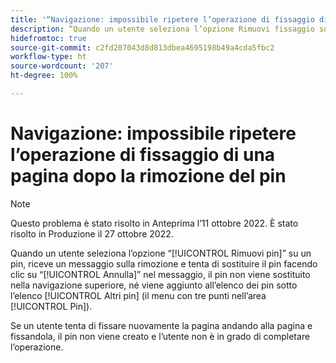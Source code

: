 ```yaml
---
title: '“Navigazione: impossibile ripetere l’operazione di fissaggio di una pagina dopo la rimozione del pin”'
description: “Quando un utente seleziona l’opzione Rimuovi fissaggio su un pin, riceve un messaggio sulla rimozione e tenta di sostituire il pin facendo clic su Annulla nel messaggio, il pin non viene sostituito nella navigazione superiore, né viene aggiunto all’elenco dei pin sotto l’area Altro (il menu a tre punti nei pin). Se un utente tenta di ripetere il fissaggio andando sulla pagina e fissandola, il pin non viene creato e l’utente non può fissare la pagina.”
hidefromtoc: true
source-git-commit: c2fd207043d8d813dbea4695198b49a4cda5fbc2
workflow-type: ht
source-wordcount: '207'
ht-degree: 100%

---
```



# Navigazione: impossibile ripetere l’operazione di fissaggio di una pagina dopo la rimozione del pin

>[!NOTE]
>
>Questo problema è stato risolto in Anteprima l’11 ottobre 2022. È stato risolto in Produzione il 27 ottobre 2022.

Quando un utente seleziona l’opzione “[!UICONTROL Rimuovi pin]” su un pin, riceve un messaggio sulla rimozione e tenta di sostituire il pin facendo clic su “[!UICONTROL Annulla]” nel messaggio, il pin non viene sostituito nella navigazione superiore, né viene aggiunto all’elenco dei pin sotto l’elenco [!UICONTROL Altri pin] (il menu con tre punti nell’area [!UICONTROL Pin]).

Se un utente tenta di fissare nuovamente la pagina andando alla pagina e fissandola, il pin non viene creato e l’utente non è in grado di completare l’operazione.

